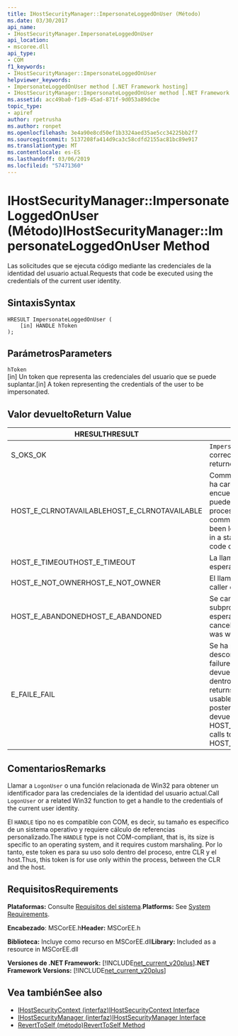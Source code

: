 ```yaml
---
title: IHostSecurityManager::ImpersonateLoggedOnUser (Método)
ms.date: 03/30/2017
api_name:
- IHostSecurityManager.ImpersonateLoggedOnUser
api_location:
- mscoree.dll
api_type:
- COM
f1_keywords:
- IHostSecurityManager::ImpersonateLoggedOnUser
helpviewer_keywords:
- ImpersonateLoggedOnUser method [.NET Framework hosting]
- IHostSecurityManager::ImpersonateLoggedOnUser method [.NET Framework hosting]
ms.assetid: acc49ba0-f1d9-45ad-871f-9d053a89dcbe
topic_type:
- apiref
author: rpetrusha
ms.author: ronpet
ms.openlocfilehash: 3e4a90e8cd50ef1b3324aed35ae5cc34225bb2f7
ms.sourcegitcommit: 5137208fa414d9ca3c58cdfd2155ac81bc89e917
ms.translationtype: MT
ms.contentlocale: es-ES
ms.lasthandoff: 03/06/2019
ms.locfileid: "57471360"
---
```

# <a name="ihostsecuritymanagerimpersonateloggedonuser-method"></a><span data-ttu-id="4ec44-102">IHostSecurityManager::ImpersonateLoggedOnUser (Método)</span><span class="sxs-lookup"><span data-stu-id="4ec44-102">IHostSecurityManager::ImpersonateLoggedOnUser Method</span></span>
<span data-ttu-id="4ec44-103">Las solicitudes que se ejecuta código mediante las credenciales de la identidad del usuario actual.</span><span class="sxs-lookup"><span data-stu-id="4ec44-103">Requests that code be executed using the credentials of the current user identity.</span></span>  
  
## <a name="syntax"></a><span data-ttu-id="4ec44-104">Sintaxis</span><span class="sxs-lookup"><span data-stu-id="4ec44-104">Syntax</span></span>  
  
```  
HRESULT ImpersonateLoggedOnUser (  
    [in] HANDLE hToken  
);  
```  
  
## <a name="parameters"></a><span data-ttu-id="4ec44-105">Parámetros</span><span class="sxs-lookup"><span data-stu-id="4ec44-105">Parameters</span></span>  
 `hToken`  
 <span data-ttu-id="4ec44-106">[in] Un token que representa las credenciales del usuario que se puede suplantar.</span><span class="sxs-lookup"><span data-stu-id="4ec44-106">[in] A token representing the credentials of the user to be impersonated.</span></span>  
  
## <a name="return-value"></a><span data-ttu-id="4ec44-107">Valor devuelto</span><span class="sxs-lookup"><span data-stu-id="4ec44-107">Return Value</span></span>  
  
|<span data-ttu-id="4ec44-108">HRESULT</span><span class="sxs-lookup"><span data-stu-id="4ec44-108">HRESULT</span></span>|<span data-ttu-id="4ec44-109">Descripción</span><span class="sxs-lookup"><span data-stu-id="4ec44-109">Description</span></span>|  
|-------------|-----------------|  
|<span data-ttu-id="4ec44-110">S_OK</span><span class="sxs-lookup"><span data-stu-id="4ec44-110">S_OK</span></span>|<span data-ttu-id="4ec44-111">`ImpersonateLoggedOnUser` se devolvió correctamente.</span><span class="sxs-lookup"><span data-stu-id="4ec44-111">`ImpersonateLoggedOnUser` returned successfully.</span></span>|  
|<span data-ttu-id="4ec44-112">HOST_E_CLRNOTAVAILABLE</span><span class="sxs-lookup"><span data-stu-id="4ec44-112">HOST_E_CLRNOTAVAILABLE</span></span>|<span data-ttu-id="4ec44-113">Common language runtime (CLR) no se ha cargado en un proceso o el CLR se encuentra en un estado en el que no se puede ejecutar código administrado o procesar la llamada correctamente.</span><span class="sxs-lookup"><span data-stu-id="4ec44-113">The common language runtime (CLR) has not been loaded into a process, or the CLR is in a state in which it cannot run managed code or process the call successfully.</span></span>|  
|<span data-ttu-id="4ec44-114">HOST_E_TIMEOUT</span><span class="sxs-lookup"><span data-stu-id="4ec44-114">HOST_E_TIMEOUT</span></span>|<span data-ttu-id="4ec44-115">La llamada ha agotado el tiempo de espera.</span><span class="sxs-lookup"><span data-stu-id="4ec44-115">The call timed out.</span></span>|  
|<span data-ttu-id="4ec44-116">HOST_E_NOT_OWNER</span><span class="sxs-lookup"><span data-stu-id="4ec44-116">HOST_E_NOT_OWNER</span></span>|<span data-ttu-id="4ec44-117">El llamador no posee el bloqueo.</span><span class="sxs-lookup"><span data-stu-id="4ec44-117">The caller does not own the lock.</span></span>|  
|<span data-ttu-id="4ec44-118">HOST_E_ABANDONED</span><span class="sxs-lookup"><span data-stu-id="4ec44-118">HOST_E_ABANDONED</span></span>|<span data-ttu-id="4ec44-119">Se canceló un evento mientras un subproceso bloqueado o fibra estaba esperando en ella.</span><span class="sxs-lookup"><span data-stu-id="4ec44-119">An event was canceled while a blocked thread or fiber was waiting on it.</span></span>|  
|<span data-ttu-id="4ec44-120">E_FAIL</span><span class="sxs-lookup"><span data-stu-id="4ec44-120">E_FAIL</span></span>|<span data-ttu-id="4ec44-121">Se ha producido un error irrecuperable desconocido.</span><span class="sxs-lookup"><span data-stu-id="4ec44-121">An unknown catastrophic failure occurred.</span></span> <span data-ttu-id="4ec44-122">Cuando un método devuelve E_FAIL, CLR ya no es utilizable dentro del proceso.</span><span class="sxs-lookup"><span data-stu-id="4ec44-122">When a method returns E_FAIL, the CLR is no longer usable within the process.</span></span> <span data-ttu-id="4ec44-123">Las llamadas posteriores a métodos de hospedaje devuelven HOST_E_CLRNOTAVAILABLE.</span><span class="sxs-lookup"><span data-stu-id="4ec44-123">Subsequent calls to hosting methods return HOST_E_CLRNOTAVAILABLE.</span></span>|  
  
## <a name="remarks"></a><span data-ttu-id="4ec44-124">Comentarios</span><span class="sxs-lookup"><span data-stu-id="4ec44-124">Remarks</span></span>  
 <span data-ttu-id="4ec44-125">Llamar a `LogonUser` o una función relacionada de Win32 para obtener un identificador para las credenciales de la identidad del usuario actual.</span><span class="sxs-lookup"><span data-stu-id="4ec44-125">Call `LogonUser` or a related Win32 function to get a handle to the credentials of the current user identity.</span></span>  
  
 <span data-ttu-id="4ec44-126">El `HANDLE` tipo no es compatible con COM, es decir, su tamaño es específico de un sistema operativo y requiere cálculo de referencias personalizado.</span><span class="sxs-lookup"><span data-stu-id="4ec44-126">The `HANDLE` type is not COM-compliant, that is, its size is specific to an operating system, and it requires custom marshaling.</span></span> <span data-ttu-id="4ec44-127">Por lo tanto, este token es para su uso solo dentro del proceso, entre CLR y el host.</span><span class="sxs-lookup"><span data-stu-id="4ec44-127">Thus, this token is for use only within the process, between the CLR and the host.</span></span>  
  
## <a name="requirements"></a><span data-ttu-id="4ec44-128">Requisitos</span><span class="sxs-lookup"><span data-stu-id="4ec44-128">Requirements</span></span>  
 <span data-ttu-id="4ec44-129">**Plataformas:** Consulte [Requisitos del sistema](../../../../docs/framework/get-started/system-requirements.md).</span><span class="sxs-lookup"><span data-stu-id="4ec44-129">**Platforms:** See [System Requirements](../../../../docs/framework/get-started/system-requirements.md).</span></span>  
  
 <span data-ttu-id="4ec44-130">**Encabezado**: MSCorEE.h</span><span class="sxs-lookup"><span data-stu-id="4ec44-130">**Header:** MSCorEE.h</span></span>  
  
 <span data-ttu-id="4ec44-131">**Biblioteca:** Incluye como recurso en MSCorEE.dll</span><span class="sxs-lookup"><span data-stu-id="4ec44-131">**Library:** Included as a resource in MSCorEE.dll</span></span>  
  
 <span data-ttu-id="4ec44-132">**Versiones de .NET Framework:** [!INCLUDE[net_current_v20plus](../../../../includes/net-current-v20plus-md.md)]</span><span class="sxs-lookup"><span data-stu-id="4ec44-132">**.NET Framework Versions:** [!INCLUDE[net_current_v20plus](../../../../includes/net-current-v20plus-md.md)]</span></span>  
  
## <a name="see-also"></a><span data-ttu-id="4ec44-133">Vea también</span><span class="sxs-lookup"><span data-stu-id="4ec44-133">See also</span></span>
- [<span data-ttu-id="4ec44-134">IHostSecurityContext (interfaz)</span><span class="sxs-lookup"><span data-stu-id="4ec44-134">IHostSecurityContext Interface</span></span>](../../../../docs/framework/unmanaged-api/hosting/ihostsecuritycontext-interface.md)
- [<span data-ttu-id="4ec44-135">IHostSecurityManager (interfaz)</span><span class="sxs-lookup"><span data-stu-id="4ec44-135">IHostSecurityManager Interface</span></span>](../../../../docs/framework/unmanaged-api/hosting/ihostsecuritymanager-interface.md)
- [<span data-ttu-id="4ec44-136">RevertToSelf (método)</span><span class="sxs-lookup"><span data-stu-id="4ec44-136">RevertToSelf Method</span></span>](../../../../docs/framework/unmanaged-api/hosting/ihostsecuritymanager-reverttoself-method.md)
